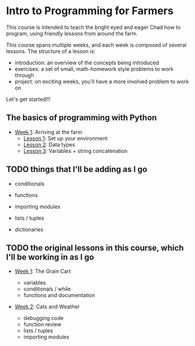 # Intro to Programming for Farmers

This course is intended to teach the bright eyed and eager Chad how to program, using friendly lessons from around the farm.

This course spans multiple weeks, and each week is composed of several lessons.  The structure of a lesson is:

- introduction: an overview of the concepts being introduced
- exercises: a set of small, math-homework style problems to work through
- project: on exciting weeks, you'll have a more involved problem to work on

Let's get started!!!

## The basics of programming with Python

- [Week 1](1_the_farm/README.md): Arriving at the farm
  - [Lesson 1](1_the_farm/1_setup.md): Set up your environment
  - [Lesson 2](1_the_farm/2_data_types): Data types
  - [Lesson 3](1_the_farm/3_variables): Variables + string concatenation


## TODO things that I'll be adding as I go

- conditionals
- functions
- importing modules

- lists / tuples
- dictionaries


## TODO the original lessons in this course, which I'll be working in as I go

- [Week 1](original_grain_cart/README.md): The Grain Cart
  - variables
  - conditionals / while
  - functions and documentation

- [Week 2](original_cat_weather/README.md): Cats and Weather
  - debugging code
  - function review
  - lists / tuples
  - importing modules
